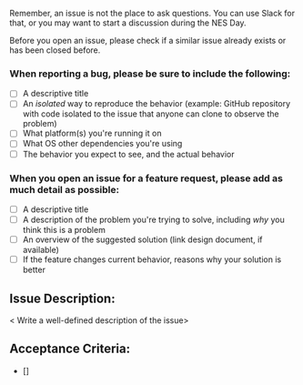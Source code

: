 Remember, an issue is not the place to ask questions. You can use Slack for that, or you may want to start a discussion during the NES Day.

Before you open an issue, please check if a similar issue already exists or has been closed before.

### When reporting a bug, please be sure to include the following:
- [ ] A descriptive title
- [ ] An *isolated* way to reproduce the behavior (example: GitHub repository with code isolated to the issue that anyone can clone to observe the problem)
- [ ] What platform(s) you're running it on
- [ ] What OS other dependencies you're using
- [ ] The behavior you expect to see, and the actual behavior

### When you open an issue for a feature request, please add as much detail as possible:
- [ ] A descriptive title
- [ ] A description of the problem you're trying to solve, including *why* you think this is a problem
- [ ] An overview of the suggested solution (link design document, if available)
- [ ] If the feature changes current behavior, reasons why your solution is better

## Issue Description:

< Write a well-defined description of the issue>

## Acceptance Criteria:

- [] <List of concrete tasks to be done as part of the issue>
